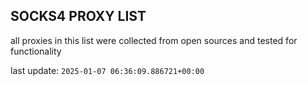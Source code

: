 ## SOCKS4 PROXY LIST

all proxies in this list were collected from open sources and tested for functionality

last update: `2025-01-07 06:36:09.886721+00:00`